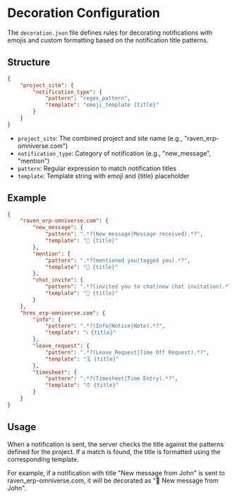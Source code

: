 # Decoration Configuration

The `decoration.json` file defines rules for decorating notifications with emojis and custom formatting based on the notification title patterns.

## Structure

```json
{
    "project_site": {
        "notification_type": {
            "pattern": "regex_pattern",
            "template": "emoji_template {title}"
        }
    }
}
```

- `project_site`: The combined project and site name (e.g., "raven_erp-omniverse.com")
- `notification_type`: Category of notification (e.g., "new_message", "mention")
- `pattern`: Regular expression to match notification titles
- `template`: Template string with emoji and {title} placeholder

## Example

```json
{
    "raven_erp-omniverse.com": {
        "new_message": {
            "pattern": ".*?(New message|Message received).*?",
            "template": "💬 {title}"
        },
        "mention": {
            "pattern": ".*?(mentioned you|tagged you).*?",
            "template": "👋 {title}"
        },
        "chat_invite": {
            "pattern": ".*?(invited you to chat|new chat invitation).*?",
            "template": "👥 {title}"
        }
    },
    "hrms_erp-omniverse.com": {
        "info": {
            "pattern": ".*?(Info|Notice|Note).*?",
            "template": "ℹ️ {title}"
        },
        "leave_request": {
            "pattern": ".*?(Leave Request|Time Off Request).*?",
            "template": "🗓️ {title}"
        },
        "timesheet": {
            "pattern": ".*?(Timesheet|Time Entry).*?",
            "template": "⏰ {title}"
        }
    }
}
```

## Usage

When a notification is sent, the server checks the title against the patterns defined for the project. If a match is found, the title is formatted using the corresponding template.

For example, if a notification with title "New message from John" is sent to raven_erp-omniverse.com, it will be decorated as "💬 New message from John". 